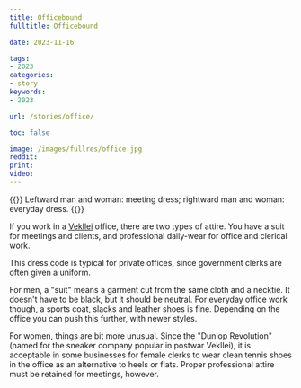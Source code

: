 ```yaml
---
title: Officebound
fulltitle: Officebound

date: 2023-11-16

tags:
- 2023
categories:
- story
keywords:
- 2023

url: /stories/office/

toc: false

image: /images/fullres/office.jpg
reddit:
print:
video:
---
```

{{<hint caption>}}
Leftward man and woman: meeting dress; rightward man and woman: everyday dress.
{{</hint>}}

If you work in a [<span class="fi fi-com"></span> Vekllei](/vekllei/) office, there are two types of attire. You have a suit for meetings and clients, and professional daily-wear for office and clerical work.

This dress code is typical for private offices, since government clerks are often given a uniform.

For men, a "suit" means a garment cut from the same cloth and a necktie. It doesn't have to be black, but it should be neutral. For everyday office work though, a sports coat, slacks and leather shoes is fine. Depending on the office you can push this further, with newer styles.

For women, things are bit more unusual. Since the "Dunlop Revolution" (named for the sneaker company popular in postwar Vekllei), it is acceptable in some businesses for female clerks to wear clean tennis shoes in the office as an alternative to heels or flats. Proper professional attire must be retained for meetings, however.
